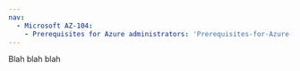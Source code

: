 ```yaml
---
nav:
  - Microsoft AZ-104:
    - Prerequisites for Azure administrators: 'Prerequisites-for-Azure-administrators.md'
---
```

Blah blah blah